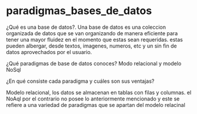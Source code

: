 # paradigmas_bases_de_datos

¿Qué es una base de datos?.
Una base de datos es una coleccion organizada de datos que se van organizando de manera eficiente para tener una mayor fluidez en el momento que estas sean requeridas.
estas pueden albergar, desde textos, imagenes, numeros, etc y un sin fin de datos aprovechados por el usuario.


¿Qué paradigmas de base de datos conoces?
Modo relacional y modelo NoSql

¿En qué consiste cada paradigma y cuáles son sus ventajas?

Modelo relacional, los datos se almacenan en tablas con filas y columnas.
el NoAql por el contrario no posee lo anteriormente mencionado y este se refiere a una variedad de paradigmas que se apartan del modelo relacinal 

